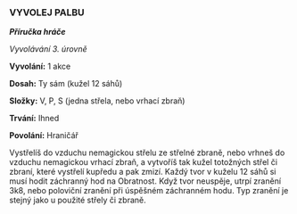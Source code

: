 ### VYVOLEJ PALBU

***Příručka hráče***

*Vyvolávání 3. úrovně*

**Vyvolání:** 1 akce

**Dosah:** Ty sám (kužel 12 sáhů)

**Složky:** V, P, S (jedna střela, nebo vrhací zbraň)

**Trvání:** Ihned

**Povolání:** Hraničář

Vystřelíš do vzduchu nemagickou střelu ze střelné zbraně, nebo vrhneš do vzduchu nemagickou vrhací zbraň, a vytvoříš tak kužel totožných střel či zbraní, které vystřelí kupředu a pak zmizí. Každý tvor v kuželu 12 sáhů si musí hodit záchranný hod na Obratnost. Když tvor neuspěje, utrpí zranění 3k8, nebo poloviční zranění při úspěšném záchranném hodu. Typ zranění je stejný jako u použité střely či zbraně.